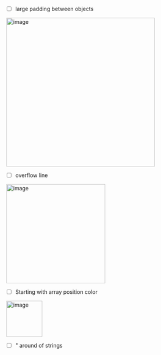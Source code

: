 - [ ] large padding between objects
<img width="389" alt="image" src="https://github.com/Luisgustavom1/rinha-frontend/assets/65229051/a55663f9-c21e-4a3e-aa82-cfce3944c090">

- [ ] overflow line
<img width="259" alt="image" src="https://github.com/Luisgustavom1/rinha-frontend/assets/65229051/f89fa0d3-0130-4504-9f6a-663972f920b6">

- [ ] Starting with array position color
<img width="94" alt="image" src="https://github.com/Luisgustavom1/rinha-frontend/assets/65229051/68ba6035-0cbe-47fd-b0b8-7784699731e3">

- [ ] " around of strings
